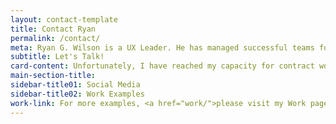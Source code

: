 ```yaml
---
layout: contact-template
title: Contact Ryan
permalink: /contact/
meta: Ryan G. Wilson is a UX Leader. He has managed successful teams for six years of his 20+ year career. Ryan holds a PhD in Human Computer Interaction, a Master of Fine Arts in Graphic Design, a Masters in HCI, and a Bachelors in Interactive Multimedia. He is a UX Generalist, excelling in leading projects, performing research, keeping documentation, visualizing complexity, working with stakeholders, running workshops, creating wireframes, building prototypes, running user tests, & shipping products. If you are looking for someone to improve the user experience of your product, let's start the conversation today.
subtitle: Let's Talk!
card-content: Unfortunately, I have reached my capacity for contract work.<br><br> If you want to reach out to me for other opportunities or talk about a mentorship, <a href="https://www.linkedin.com/in/ryangwilson/" target="_blank" rel="noreferrer" style="color:white;">please send me a direct message on LinkedIn</a>.
main-section-title:
sidebar-title01: Social Media
sidebar-title02: Work Examples
work-link: For more examples, <a href="work/">please visit my Work page</a>.
---
```

